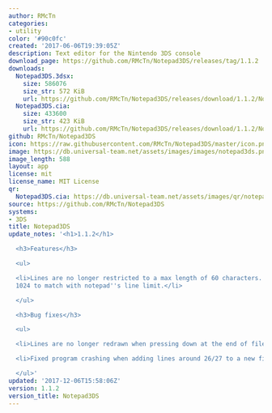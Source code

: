 ```yaml
---
author: RMcTn
categories:
- utility
color: '#90c0fc'
created: '2017-06-06T19:39:05Z'
description: Text editor for the Nintendo 3DS console
download_page: https://github.com/RMcTn/Notepad3DS/releases/tag/1.1.2
downloads:
  Notepad3DS.3dsx:
    size: 586076
    size_str: 572 KiB
    url: https://github.com/RMcTn/Notepad3DS/releases/download/1.1.2/Notepad3DS.3dsx
  Notepad3DS.cia:
    size: 433600
    size_str: 423 KiB
    url: https://github.com/RMcTn/Notepad3DS/releases/download/1.1.2/Notepad3DS.cia
github: RMcTn/Notepad3DS
icon: https://raw.githubusercontent.com/RMcTn/Notepad3DS/master/icon.png
image: https://db.universal-team.net/assets/images/images/notepad3ds.png
image_length: 588
layout: app
license: mit
license_name: MIT License
qr:
  Notepad3DS.cia: https://db.universal-team.net/assets/images/qr/notepad3ds.cia.png
source: https://github.com/RMcTn/Notepad3DS
systems:
- 3DS
title: Notepad3DS
update_notes: '<h1>1.1.2</h1>

  <h3>Features</h3>

  <ul>

  <li>Lines are no longer restricted to a max length of 60 characters. Increased to
  1024 to match with notepad''s line limit.</li>

  </ul>

  <h3>Bug fixes</h3>

  <ul>

  <li>Lines are no longer redrawn when pressing down at the end of file.</li>

  <li>Fixed program crashing when adding lines around 26/27 to a new file.</li>

  </ul>'
updated: '2017-12-06T15:58:06Z'
version: 1.1.2
version_title: Notepad3DS
---
```

